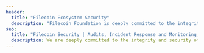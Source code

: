```yaml
---
header:
  title: "Filecoin Ecosystem Security"
  description: "Filecoin Foundation is deeply committed to the integrity and security of the Filecoin network. Robust security practices are vital for developing, maintaining, and operating resilient systems – enabling the Filecoin community to innovate and grow."
seo:
  title: "Filecoin Security | Audits, Incident Response and Monitoring, Resources"
  description: We are deeply committed to the integrity and security of the Filecoin ecosystem. Robust security practices are vital for developing, maintaining, and operating the Filecoin network."
---
```

